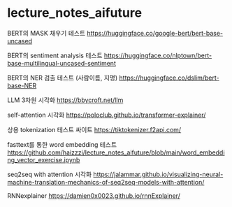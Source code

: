 # lecture_notes_aifuture
BERT의 MASK 채우기 테스트
https://huggingface.co/google-bert/bert-base-uncased

BERT의 sentiment analysis 테스트
https://huggingface.co/nlptown/bert-base-multilingual-uncased-sentiment

BERT의 NER 검출 테스트 (사람이름, 지명)
https://huggingface.co/dslim/bert-base-NER

LLM 3차원 시각화
https://bbycroft.net/llm

self-attention 시각화
https://poloclub.github.io/transformer-explainer/

상용 tokenization 테스트 싸이트 https://tiktokenizer.f2api.com/

fasttext를 통한 word embedding 테스트
https://github.com/haizzzi/lecture_notes_aifuture/blob/main/word_embedding_vector_exercise.ipynb

seq2seq with attention 시각화
https://jalammar.github.io/visualizing-neural-machine-translation-mechanics-of-seq2seq-models-with-attention/

RNNexplainer
https://damien0x0023.github.io/rnnExplainer/

